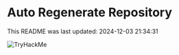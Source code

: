 # Auto Regenerate Repository

This README was last updated: 2024-12-03 21:34:31

 ![TryHackMe](https://tryhackme.com/badge/533634)
